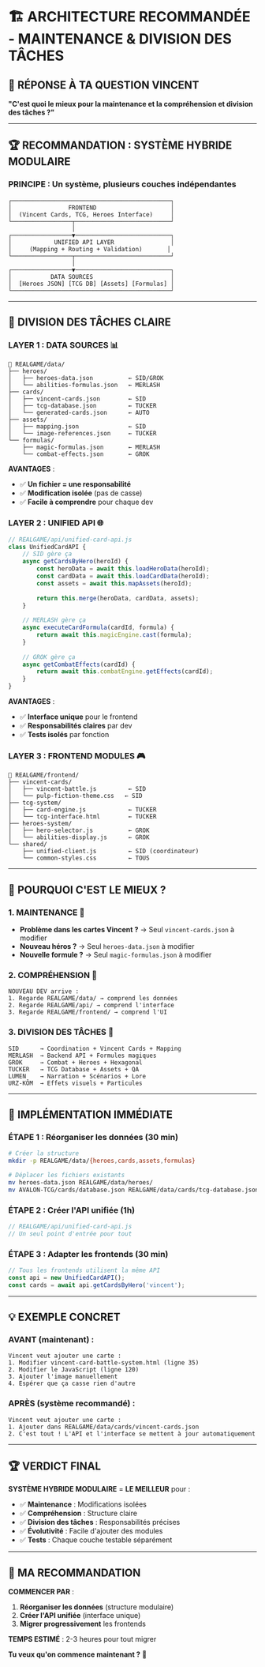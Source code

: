 # 🏗️ ARCHITECTURE RECOMMANDÉE - MAINTENANCE & DIVISION DES TÂCHES

## 🎯 **RÉPONSE À TA QUESTION VINCENT**

**"C'est quoi le mieux pour la maintenance et la compréhension et division des tâches ?"**

---

## 🏆 **RECOMMANDATION : SYSTÈME HYBRIDE MODULAIRE**

### **PRINCIPE** : Un système, plusieurs couches indépendantes

```
┌─────────────────────────────────────────────┐
│                FRONTEND                     │
│  (Vincent Cards, TCG, Heroes Interface)     │
└─────────────────┬───────────────────────────┘
                  │
┌─────────────────▼───────────────────────────┐
│            UNIFIED API LAYER                │
│     (Mapping + Routing + Validation)       │
└─────────────────┬───────────────────────────┘
                  │
┌─────────────────▼───────────────────────────┐
│           DATA SOURCES                      │
│  [Heroes JSON] [TCG DB] [Assets] [Formulas] │
└─────────────────────────────────────────────┘
```

---

## 🔧 **DIVISION DES TÂCHES CLAIRE**

### **LAYER 1 : DATA SOURCES** 📊
```
📁 REALGAME/data/
├── heroes/
│   ├── heroes-data.json          ← SID/GROK
│   └── abilities-formulas.json   ← MERLASH
├── cards/
│   ├── vincent-cards.json        ← SID
│   ├── tcg-database.json         ← TUCKER
│   └── generated-cards.json      ← AUTO
├── assets/
│   ├── mapping.json              ← SID
│   └── image-references.json     ← TUCKER
└── formulas/
    ├── magic-formulas.json       ← MERLASH
    └── combat-effects.json       ← GROK
```

**AVANTAGES** :
- ✅ **Un fichier = une responsabilité**
- ✅ **Modification isolée** (pas de casse)
- ✅ **Facile à comprendre** pour chaque dev

### **LAYER 2 : UNIFIED API** 🌐
```javascript
// REALGAME/api/unified-card-api.js
class UnifiedCardAPI {
    // SID gère ça
    async getCardsByHero(heroId) {
        const heroData = await this.loadHeroData(heroId);
        const cardData = await this.loadCardData(heroId);
        const assets = await this.mapAssets(heroId);
        
        return this.merge(heroData, cardData, assets);
    }
    
    // MERLASH gère ça
    async executeCardFormula(cardId, formula) {
        return await this.magicEngine.cast(formula);
    }
    
    // GROK gère ça
    async getCombatEffects(cardId) {
        return await this.combatEngine.getEffects(cardId);
    }
}
```

**AVANTAGES** :
- ✅ **Interface unique** pour le frontend
- ✅ **Responsabilités claires** par dev
- ✅ **Tests isolés** par fonction

### **LAYER 3 : FRONTEND MODULES** 🎮
```
📁 REALGAME/frontend/
├── vincent-cards/
│   ├── vincent-battle.js         ← SID
│   └── pulp-fiction-theme.css   ← SID
├── tcg-system/
│   ├── card-engine.js            ← TUCKER
│   └── tcg-interface.html        ← TUCKER
├── heroes-system/
│   ├── hero-selector.js          ← GROK
│   └── abilities-display.js      ← GROK
└── shared/
    ├── unified-client.js         ← SID (coordinateur)
    └── common-styles.css         ← TOUS
```

---

## 🎯 **POURQUOI C'EST LE MIEUX ?**

### **1. MAINTENANCE** 🔧
- **Problème dans les cartes Vincent ?** → Seul `vincent-cards.json` à modifier
- **Nouveau héros ?** → Seul `heroes-data.json` à modifier
- **Nouvelle formule ?** → Seul `magic-formulas.json` à modifier

### **2. COMPRÉHENSION** 🧠
```
NOUVEAU DEV arrive :
1. Regarde REALGAME/data/ → comprend les données
2. Regarde REALGAME/api/ → comprend l'interface
3. Regarde REALGAME/frontend/ → comprend l'UI
```

### **3. DIVISION DES TÂCHES** 👥
```
SID      → Coordination + Vincent Cards + Mapping
MERLASH  → Backend API + Formules magiques
GROK     → Combat + Heroes + Hexagonal
TUCKER   → TCG Database + Assets + QA
LUMEN    → Narration + Scénarios + Lore
URZ-KÔM  → Effets visuels + Particules
```

---

## 🚀 **IMPLÉMENTATION IMMÉDIATE**

### **ÉTAPE 1** : Réorganiser les données (30 min)
```bash
# Créer la structure
mkdir -p REALGAME/data/{heroes,cards,assets,formulas}

# Déplacer les fichiers existants
mv heroes-data.json REALGAME/data/heroes/
mv AVALON-TCG/cards/database.json REALGAME/data/cards/tcg-database.json
```

### **ÉTAPE 2** : Créer l'API unifiée (1h)
```javascript
// REALGAME/api/unified-card-api.js
// Un seul point d'entrée pour tout
```

### **ÉTAPE 3** : Adapter les frontends (30 min)
```javascript
// Tous les frontends utilisent la même API
const api = new UnifiedCardAPI();
const cards = await api.getCardsByHero('vincent');
```

---

## 💡 **EXEMPLE CONCRET**

### **AVANT** (maintenant) :
```
Vincent veut ajouter une carte :
1. Modifier vincent-card-battle-system.html (ligne 35)
2. Modifier le JavaScript (ligne 120)
3. Ajouter l'image manuellement
4. Espérer que ça casse rien d'autre
```

### **APRÈS** (système recommandé) :
```
Vincent veut ajouter une carte :
1. Ajouter dans REALGAME/data/cards/vincent-cards.json
2. C'est tout ! L'API et l'interface se mettent à jour automatiquement
```

---

## 🏆 **VERDICT FINAL**

**SYSTÈME HYBRIDE MODULAIRE** = **LE MEILLEUR** pour :
- ✅ **Maintenance** : Modifications isolées
- ✅ **Compréhension** : Structure claire
- ✅ **Division des tâches** : Responsabilités précises
- ✅ **Évolutivité** : Facile d'ajouter des modules
- ✅ **Tests** : Chaque couche testable séparément

---

## 🎯 **MA RECOMMANDATION**

**COMMENCER PAR** :
1. **Réorganiser les données** (structure modulaire)
2. **Créer l'API unifiée** (interface unique)
3. **Migrer progressivement** les frontends

**TEMPS ESTIMÉ** : 2-3 heures pour tout migrer

**Tu veux qu'on commence maintenant ?** 🚀